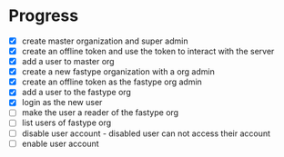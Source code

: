 # Progress

- [x] create master organization and super admin
- [x] create an offline token and use the token to interact with the server
- [x] add a user to master org
- [x] create a new fastype organization with a org admin
- [x] create an offline token as the fastype org admin
- [x] add a user to the fastype org
- [x] login as the new user
- [ ] make the user a reader of the fastype org
- [ ] list users of fastype org
- [ ] disable user account - disabled user can not access their account
- [ ] enable user account
